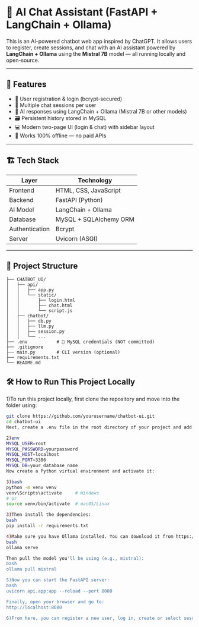 # 🧠 AI Chat Assistant (FastAPI + LangChain + Ollama)

This is an AI-powered chatbot web app inspired by ChatGPT. It allows users to register, create sessions, and chat with an AI assistant powered by **LangChain + Ollama** using the **Mistral 7B** model — all running locally and open-source.

---

## 🚀 Features

- 🔐 User registration & login (bcrypt-secured)
- 💬 Multiple chat sessions per user 
- 🧠 AI responses using LangChain + Ollama (Mistral 7B or other models)
- 🗃️ Persistent history stored in MySQL
- 💻 Modern two-page UI (login & chat) with sidebar layout
- 🧩 Works 100% offline — no paid APIs

---

## 🏗️ Tech Stack

| Layer          | Technology             |
|----------------|-------------------------|
| Frontend       | HTML, CSS, JavaScript   |
| Backend        | FastAPI (Python)        |
| AI Model       | LangChain + Ollama      |
| Database       | MySQL + SQLAlchemy ORM  |
| Authentication | Bcrypt                  |
| Server         | Uvicorn (ASGI)          |

---

## 📁 Project Structure
```
├── CHATBOT_UI/
│   ├── api/
│   │   ├── app.py
│   │   └── static/
│   │       ├── login.html
│   │       ├── chat.html
│   │       └── script.js
│   ├── chatbot/
│   │   ├── db.py
│   │   ├── llm.py
│   │   ├── session.py
│   │   └── ...
├── .env           # 🔐 MySQL credentials (NOT committed)
├── .gitignore
├── main.py        # CLI version (optional)
├── requirements.txt
└── README.md
```

## 🛠️ How to Run This Project Locally

1)To run this project locally, first clone the repository and move into the folder using:

```bash
git clone https://github.com/yourusername/chatbot-ui.git
cd chatbot-ui
Next, create a .env file in the root directory of your project and add your MySQL credentials:

2)env
MYSQL_USER=root
MYSQL_PASSWORD=yourpassword
MYSQL_HOST=localhost
MYSQL_PORT=3306
MYSQL_DB=your_database_name
Now create a Python virtual environment and activate it:

3)bash
python -m venv venv
venv\Scripts\activate     # Windows
# or
source venv/bin/activate  # macOS/Linux

3)Then install the dependencies:
bash
pip install -r requirements.txt

4)Make sure you have Ollama installed. You can download it from https://ollama.com. Once installed, start the Ollama server in a separate terminal:
bash
ollama serve

Then pull the model you'll be using (e.g., mistral):
bash
ollama pull mistral

5)Now you can start the FastAPI server:
bash
uvicorn api.app:app --reload --port 8080

Finally, open your browser and go to:
http://localhost:8080

6)From here, you can register a new user, log in, create or select sessions from the sidebar, and begin chatting with the AI.
